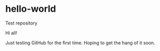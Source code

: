 # hello-world
Test repository

Hi all!

Just testing GitHub for the first time. Hoping to get the hang of it soon.
